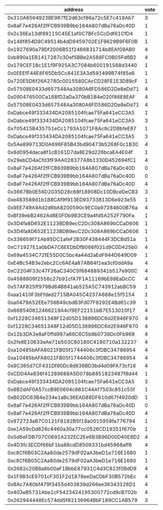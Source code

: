 address|vote|timestamp|signature
---|---|---|---
0x310A6564923BE987fE2d63cf86a72c5E7c418Ab7|3|1601992405|0x33475773ffe6f7d17a0d3073e0190d8f45ce9d5364e0ffcc65f80b2f0f13e85267942661910dd4190d45e42859a88f9a65d6382228ccdd6109482cb820f10dc81b
0x8aF7e426Af2fFCB939B9bb164A807dBa76aDc40D|1|1601992583|0x693c38e4c00e7d43a5bd5e6bf7ae88a0779784b25cff55be34c06ce65c89c57d5e6881eb93b453a57540d7be82a076c9f7fea58684e13b3d4297cece3e66fcbc1b
0x2c36Ea13df89115C45E1af0C7BFc5CcDdf61CfD4|1|1601992636|0xad399022eaa1cf8691a53c0dbb3b948f90807a89a7dc802912cd41a8ee6572bd68cc07688917c3fd40df2e94954ccb76019cbcd366c77170ddf1674c8e63f3e31b
0x148f854D9C49514b4dD9459702E1F9629B9F6F0B|1|1601992663|0x59e638b8c653991344b75e586498cf1cc6c7fc61edfaeca53ec98dfe4ec34d5f7c20b017c48d9fb92bd3ccc31addfa938280f182f4cd80762a65174ef756fdca1b
0x1927690a79Df2006B51f2466831714b8EAf09AB0|4|1601992702|0x37fa98358db8cc840b351ad1e7fc9ffd5a330eb8659a48b0085d1ba5d55e5b6e4def00cfda31a90b60207088c142e6849392dce2bef825b362366ec3a1dc3e7a1b
0xb890a1EB1417287c3Def5BBe2A588FC0B05Fd6B2|4|1601992882|0xc3195f497bcec4dcd35b6e94e59464f489956eb2c163df861fbb894d85d425dc45d0337292d0e928772a188ea392b534f6161a65711cf007922fee5f0d37f4251b
0x179CEF18c1E1f9F925A3C7084b600191568d3440|1|1601992930|0xae04b8a47efe3d39cb73ff1d901bf8323739e0eb1a20423ebf86a8a50ec140246b9c9710d03c9d5ae5f197531ea9e05a6c11886e05e9d81e672b3ee8b3bd86551c
0x0EEEfF44E8F65Db5Cc841E3A3d591499B74f85e6|1|1601993098|0x5fdbdf8f4845a8e577aa6e7359690719260a18443e278c102126a9af5be3795b4eef30a90a122296020f1e5bdae50c35acf79b4049e92ef7754a4de968640d771c
0x720E5D6f26A2780c0015580CAcCD28FE1E3D89cF|1|1601993348|0x614389df21725bd3d37c07779c833a85ae57ce266c4a6dfca9ba500d6c04ed492277b2416802479d6002f7b35a85e82c5987045da8ca76936d0edf5efa71f3051c
0x57508E0433d657548Aa3080A6FD586D2De8eDd71|4|1601993376|0x2b74ce695fd2590c0e9484a4c3c8f4925af1f97c16b4170da86a995886c2d78f2186b1170d4411af8f00f637042ca7b6b7a8a514539ccc5a484c6916ed0e35d61b
0x090476500Ca188fD2aDa370bB1B4e020f86E8EAF|4|1601993520|0x42a74cdeb8dc27a4575e88e040b0c0bf16419b679645ed31fd37d5f5a1e669c10433a265dc0bb13e42a51c5a894a6cb94004d9f63fab4155c7ac9b825ced02f51c
0x57508E0433d657548Aa3080A6FD586D2De8eDd71|4|1601993572|0xe537f664069d959d0c4d290b9c991e8592959b51ab352ba345cd20fae10811b60547e329243770adeff8e9f22c57263ffc0580e2c275646002683b1b52e38dd31c
0xDabce49f333434DA2085104fcae75Fa641eCC3A5|1|1601994063|0x4b5a130eb632ae0a08fe35ef678b796c741d952689c56a99819b244ddf725aad151eaa4980d00535ad82e4fe4843072bf6243badf619813fb41dece8bd7ab5791b
0xDabce49f333434DA2085104fcae75Fa641eCC3A5|3|1601994259|0x7b9f9b3f0bf933b7c57eab8e0b70cb645f8248b05c71094bb38687b9591a9f6940ec24a54197b3c3433dff897d8abff8ea556af7fe3b86166eb86d3e9143fc411b
0x705415B435751eCc1793A1071F8Ac9c2D8bfeE87|1|1601994315|0xc670a3049b9679a34ecfbdd3c31e916731fa792752c8bc08498e5d5936a37e8131f88d2dd6bb36b6aee522f82131108af775e2a61d35168869818864b14aad921c
0xDabce49f333434DA2085104fcae75Fa641eCC3A5|3|1601994552|0xd8a18681e56147c3d5308b105d3b64f4769457e2ceda090390448c152d443c055051b9d80046319451240f8e68f88523210082822f06731577e062d5ec23328c1b
0x5Ae899713D0A696F85B43bd90473b5268F0c1B30|4|1601995678|0xe24c62fbbfaaf184743bd69d54f43b07f273ec1667ebf57d6d139a1e52fc35ac10e23fe0d79d361b0c8d5868fc166b3f4bd6af988df6cba0b09a425f6a27e7c21c
0x8d0954daca8f1cB161D7da8E29d226bcaEA4E04f|1|1601996735|0x848e15f9ddf72a4da51ec238b414c6d420ae855dfbcf40161b7b4e2a04654c2d7a806ce3b4ce960699a2070dea23004b62d106c582d34422d92425cc795036dd1c
0x29ebCD4aCfd3fF9AA028377A8b1330D452694fC1|4|1601998758|0x70262c2bbe184636e14f9afe29bb57c4ae16184dcaae0180dfe094f91af31cf36fb9cea35236a871f1ea208ec6c5b8af901894b194b325456931ff4244ed2e711b
0x8aF7e426Af2fFCB939B9bb164A807dBa76aDc40D|0|1601998784|0xfcd2950d0f35464927963886792286f8898d56dda5ff27b7d96d306b92f0bc8b4b6a5026402b0322f2d4bbeb2dfd54f1193bea2ac8b88fdfe662b06049e3cb9d1b
0x8aF7e426Af2fFCB939B9bb164A807dBa76aDc40D|0|1601998959|0x5bab7078e83877d5fc0fbb479d00ee66be91313b5649decb332ad6813bedf00648037d3b77a2ef6f0cb02ff8ccf70dd30ff1dbef2027c2ca7eab559b4ece39441b
0x8aF7e426Af2fFCB939B9bb164A807dBa76aDc40D|4|1601999118|0x794ca2e2386753112c2de7eb4dd9db8c62c0fe145406eaf24b7145421d852d73166ae8e021440dcb5092e2944aa1b12b791cc0432bbedf944137cc6758eaad7b1b
0x3667Bb0E56D2035D28c68f18908Dc10DBceDeCB3|3|1602000295|0xb42a19e1c55417b8d9151992478e07f222309af0d0fffbaf3c45bdeb6dc0ad47383458a66dff811b13998d275475715a4a61aef2f1ce5e1d4daa669bfd63ac8f1c
0xe483589d1b1B8CAf9f913ED93733813D6e923e55|1|1602001812|0x52f5ff98dcf14349a4f15a8e4bb35596f7957034ba51df62110e3f64ed77667644ffde21ba96b72991a41e2d956cfbab2afce1b483c7736012b84581c740aeaf1b
0x9EE749A9Ad2d6bA8200590c9EC0a97284600B76a|4|1602002074|0xfa99553e3796188449ae2181d7818731060bcb57e414163965d9eb5ebdd0a8ee0022e2e58e28f3fada10e8b10e58b7d39b5bcbbebd1b8d98c89ca76c21e492621c
0xBf39ebB2462Ad8E0FDb9B3CE9a4fd5A252F790Fa|1|1602002466|0x4fa0cdd08bc48f128c534c81640ee98133b011b130a4bd37396fc8f19222fa0e4caac60f5ddc47410e3e0db5054b1eb970ee6c2a2b5f88481800938ae67575b01b
0x3D4fa8D652E1123BDB9ecC2Dc308A869bCCaD606|1|1602004807|0xf087b02c8220578d7cb305b3d7c8950902e003cced147042c4889141753429ee7fe90988490a5dbd989a488f624d440c7f4929f990e70c5755709e82777e47241b
0x3D4fa8D652E1123BDB9ecC2Dc308A869bCCaD606|1|1602004884|0x635cf7d55a47f1f881670e71c96db330f6cdd71204961bbc7939898756628ecd00f6af05248793a70f7aa16033414905dd6375710641a583ef6484bdcf26e7821c
0x336659f71Ab95DC1afeF2B30F438444F3DCBd51a|1|1602005382|0xd7f8571e9dbfdc79e753337ca619fe973845c1b3a54972b22827a0bc9ee8ce9271b34745f0648e3dececa29587de1fe1c5b1a764e3faddad8d0b4f2c06a742931b
0xC71927E1a0bDA7C6EEDbDfB066f021d9C0D425b0|4|1602014272|0xf55bcecc838f14d44fc5405c2ab1378debf3ee8f68d7b04e70d535a2972a453c427885d69e91152dcf234d9ce7872d7dd80013482f1edffccc011ddadeff1b711b
0x69a4534C72fE55D0C5bc4a44d2aEdF944D649D09|1|1602019252|0x48ca2a1f3afef17580f09ecd0531e35bc57ffa787e0884e08860548c3bb810e462ea13731da6c18df86b850e0de7fa1f31ad453271de08d0bcb4f5b38f3c4b781b
0xE4Bc54B3e2ebc2Cc6AE4a87AB64f1ea3cf0ddA9a|4|1602024763|0x9221ef532415e60383b01f819cd5b278917750db174820b4974fd05cfcf6306d424573c2989facd98fd1a513a70757a3922bfcce51d1175bbbf3b7c8e82d7a981b
0xC2204F33c47F26aC340C5f684889341b517e900C|4|1602028815|0xd171e3c9b0e1ab8add1bf86d290c05b9086852a6b9396fb4c0fbf427fc90254f70f5d9a9bc2a8656e5e54d0095651e450693807537dca498f0898f35d456e84e1c
0x4588809f2556c27b91cfA7F1A11169bE88EaDcCC|4|1602030339|0x6b83995c8d51693381175f15239b725cbed00b97fc5bfa5400556a26b4015b3d08ae3ec25673de63fc25b1d41733f2160744898a428cedef1f07674e9dde9b781b
0x57AF825ff979Bd64B841ab525A5C743912abBC59|1|1602030412|0xc8cbf1b885c382a243efda769965dab336e8b949e57d4119b21828c7cfae4ba25947df6b471fad2becde9c80bad3354ab9dcfbabe9b9aebea92cc55547e546221b
0xaa1410F3bFfded2715BA045C4237A668e15f5154|1|1602031491|0x7768d7e4d2f0725b3bf7bb2464b4400f00d0948f9fa439bae18a431b1cc5bf94275e117848a3278aa8adc15b383d3a3dbfc71151f62399bd7d5511bcbbec1a201c
0xa0479A52EEe756B49cbdB3Fd07F8292E4Bd61c39|1|1602031696|0x1098f2bea5dfa78cb247fb735f72418cf3a6a71ed89a178f7c5bd8c289c1460174a74cb899f8729e80036cdbde31db647119417f918d299c9531e243008636551b
0x668540812466219A4cf9EF22151bB7E513010f17|4|1602032359|0x57dc32213a6328926e3544e1e03552f09f405af2b7eb5de9bd6ee1c11efddf7f18db959774f05bd1c162f7dc61c4f9181249e338fd7c7142b9526c76c8c6184c1c
0xf1228C34651348F12d05D138896DC6d2E946F970|4|1602034401|0xad82de9f6910ad43f5dd0eaf5dfaa6eb35fc6154aeb7d05117a43b2185824bad2e8f0331a587c4d6627d5845a6ab46b789562d248a6bc04951ad115f154ab7341b
0xf1228C34651348F12d05D138896DC6d2E946F970|4|1602034582|0xcc2c731e4aa3b7cd6812eb59dff105a63c5deade580556b13b453fa55a1602273938aab80d9808753df1c9ad453913a15262616c4804b25083e789c48fa44af01b
0x12b3DA3e8aF0ffd987a88C6C5b9b0739Dc0Fb968|4|1602035721|0x87b92de5ee09a070d80ba78d70c13c869d873b4bc518669aeed854927f9e78c85b85cf3e135d2b402e8109387f5595e9621e9aafb3e1045c67904a49a330dc1b1c
0x2fe8E10633eAe71b503C60180C4190710a132237|4|1602035742|0xecca4b2f58d4af6328e2de1984d782278141a146542db6a909d5b48d912a53530860ab503045836280f95121b32f97820d5469845301f0ab09eee3641668131a1c
0xa10485bAFA8021FB05f1744406c3fDBC34786954|4|1602035921|0x3610406c92b1003cf76fda09f5f80a1185cf1c925fd35420c9a5e1f9e183073f0803ed1b5c9aaefd6067e35885ba29228974fb324ba2ff9366bfe80984608a461c
0xa10485bAFA8021FB05f1744406c3fDBC34786954|4|1602036029|0x0ac2a925074ec12fe2a5a9752aff19b420afa0b1c57caa1475596154979a902749176406ec87af27e08e1e3d3017fc7eda4db696912800f85657e7876d6bb04f1b
0x9C365d7CF431Df90Dc9d839BD3bd4d09FA73cf16|4|1602036522|0x2a6641b9141818ec67d9537937a6e3beda8bd43008271aba4ed27f80410a07ea009c8522d2b6e2fc25a176af8cbc9f9bd597666a92be1f4c9ae196e9c9a85dc21b
0xCDD4Ae836f41289688A5D078b8851823487f8d44|1|1602037470|0x96a50b2b630d7e617d5d7d17f4adb217e7a828da9b0f548fc455bf50b3d3733f45f72f8783989c9b80ca2c3c2794af8db454d8f89ad3dd15a074acd02203d8e21b
0xDabce49f333434DA2085104fcae75Fa641eCC3A5|3|1602037543|0x920a6fa118b7107310711af40f6ee526112ed13e0d43fe3693478ab2dfd162ac2f6cd3b8682a1cf2c4cf7c00eca7736547ff2b4332b3e8d6b21b5d74e563b15c1b
0x8B2dAF0A57ccB9E0604c661C44Af7503c851c55f|1|1602037846|0xd7944cfd15b911867cc45ca8e174e8a0d0d58a148a9b53b27dddeac960718c5e4a33222eb1e382983a9e3bdc1b5584542aef53b488385621227631c42eb13ce91c
0xB02DC63B4e234e1aBc36EAD88DF610d67f4920dD|1|1602038951|0x30c84cefed3fa905fcbb5b52abd07808e1ebb1a615a2e481a022e67ef86b97167e8adb2d7ca8fbe65c7598470abb8722a2d321b4c3a212038f057eb4cc56a9131c
0x8aF7e426Af2fFCB939B9bb164A807dBa76aDc40D|0|1602040076|0x723e20842b128b005653dc58f2e6dbe22f9003790948322b443a4079cad4f44337914260c24eaa200500410b24335e5e37078212923cb64891942ec3b308bb021c
0x8aF7e426Af2fFCB939B9bb164A807dBa76aDc40D|4|1602040649|0xfa5ae75fe3fc1176ae41b46b8c4693b11cb31aeb58d6ca4852c426f7785393137c4d18d6203a64e48578b1323c165acc26b821bc4254dd21dfc8becf54ab72aa1c
0x972723aB7C0121F8182B5f19a0015959fa776794|1|1602041104|0x5cfd832558ccbb3b275580a7c59b58c0d813dfcf28e0d167f4ef08fe01fbdc3a18060b8858cae63c509cacbbfe8bf98db36c2f5f3cd8d02cffd1956a15824ffd1c
0xe1A59cDd826c4460a30a77cc0526CD19351f670b|1|1602041674|0x41633b0f572aa22400b60a574835246337f88dab7e75f80d07da54c4d70d2c177c47932725408573f29cab83c1a581c4271c4dff0b59f6ba3b55bb38955e78db1c
0x5d6eFDB707C0691A232EC2Ee6B3B96D00D40E8D2|4|1602041792|0x473ceac95429b64196e87b2bf1f7a1bfeec37bf701cda0bce4df306b21e3ed4018c4ab45ea4ab60d3eedddd5718f69aea0277d8e4ea3873e8fbd450c9152a2571c
0x4D3fc3ECDf66bF1ba88cdD8509331bd45968aff6|4|1602041858|0x121a79becf1a894fa6a62b8d6d7d7ec2c72287fe2f19c3e38a7afa3c197557f050aa7c9c57c5029b771716d9b9c5b815882288a0512a5d54b51f0b99d69521991b
0xc8Cf6B03C2Aa80de2579dF02aA3beD1e716E1680|1|1602044220|0x15e3ad079714c0cb5053abda98d3347a67bc8182c319c4636ca26cc24a26e1ba08effb3d65f55ef0db20926ff18aec6dc1c7ed9e023f00ddfc699c7f702462b61c
0xc8Cf6B03C2Aa80de2579dF02aA3beD1e716E1680|1|1602045879|0x3db467281cabe32ed377c701566e26a2a8df6a5e08a11a07e9279573503c50ae64a0a1f176a6be56049f2bc538486478bcdd268e0f01febc7be194da4fb8566b1c
0x2682c20B8a8b00aF1BbbE87931C4d3C823f0BdD9|4|1602049546|0xb0a5cc856b9a5db06bcdfb07f19c3731041b6fc9e158322f5db6d7b7534fe0d57449e078ce8897438058580003d71df89a1622517a4363381d8364a91c5ce86a1c
0x1F9B3cE9701cF301F2d1878eeDaCDbF30B572bEc|4|1602050015|0xbaec55037fb97a5463e72d46ebfa8b3c5b4a6cf223be480ec2c5db4704134fba65639d0c62ec892275dba04151a819234720850a3d7d13aeee09382edad463d21b
0x8Ac7A80bf479f3455d403839d266ee36343126D1|4|1602053221|0xf76678b58a40f67fd72ce964388eaf0cf326a8bd8b391925231b3b3b55ac4f2375e069740959fe501f4e0faae23a92d511ec3e252857c31c3c52dccb45fbfaf61c
0x403eB5731Abe1cF5423424195300772cd9cB702b|4|1602053752|0x427f050603e63fba44384490f905eeadaad959cd31ae9045893a53168dfee9497e33de458e004ca3e20ed8778320cd9ac89326d8b4835ffa9b640f332ce33d041c
0x262944448Ec574dd5f82136964BbF189CC1AB579|3|1602054877|0xb6630908c3a272a05d9af41e51219ea4945dfc9b13cd22227e55a43fb60cabc355159960f214ce60cd2d183ed971b99415a579d97aa9bf423a88fee6e4eda7c41c